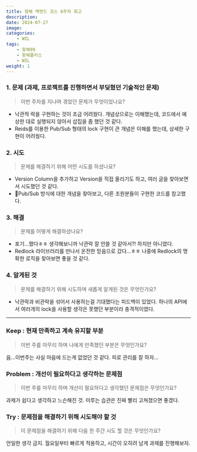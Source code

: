 ```yaml
---
title: 항해 백엔드 코스 6주차 회고
description: 
date: 2024-07-27
image: 
categories:
    - WIL
tags:
    - 항해99
    - 항해플러스
    - WIL
weight: 1
---
```

### 1. 문제 **(과제, 프로젝트를 진행하면서 부딪혔던 기술적인 문제)**
>이번 주차를 지나며 겪었던 문제가 무엇이었나요?

- 낙관적 락을 구현하는 것이 조금 어려웠다. 개념상으로는 이해했는데, 코드에서 예상한 대로 실행되지 않아서 삽집을 좀 했던 것 같다.
- Reids를 이용한 Pub/Sub 형태의 lock 구현이 큰 개념은 이해를 했는데, 상세한 구현이 어려웠다.

### **2. 시도**
>문제를 해결하기 위해 어떤 시도를 하셨나요?

- Version Column을 추가하고 Version을 직접 올리기도 하고, 여러 글을 찾아보면서 시도했던 것 같다.
- Pub/Sub 방식에 대한 개념을 찾아보고, 다른 조원분들이 구현한 코드를 참고했다.

### **3. 해결**
>문제를 어떻게 해결하셨나요?

- 포기...했다ㅎㅎ 생각해보니까 낙관락 잘 안쓸 것 같아서?! 하지만 아니였다.
- Redlock 라이브러리를 만나서 온전한 믿음으로 갔다...ㅎㅎ 나중에 Redlock의 명확한 로직을 찾아보면 좋을 것 같다.

### **4. 알게된 것**
>문제를 해결하기 위해 시도하며 새롭게 알게된 것은 무엇인가요? 

- 낙관락과 비관락을 섞어서 사용하는걸 기대했다는 피드백이 있었다. 하나의 API에서 여러개의 lock을 사용할 생각은 못했던 부분이라 충격적이였다.
---

### **Keep : 현재 만족하고 계속 유지할 부분**
>이번 주를 마무리 하며 나에게 만족했던 부분은 무엇인가요?

음...이번주는 사실 마음에 드는게 없었던 것 같다. 피로 관리를 잘 하자...

### **Problem : 개선이 필요하다고 생각하는 문제점**
>이번 주를 마무리 하며 개선이 필요하다고 생각했던 문제점은 무엇인가요?

과제가 쉽다고 생각하고 느슨해진 것. 미루는 습관은 진짜 빨리 고쳐졌으면 좋겠다.

### **Try : 문제점을 해결하기 위해 시도해야 할 것**
>이 문제점을 해결하기 위해 다음 한 주간 시도 할 것은 무엇인가요? 

안일한 생각 금지. 월요일부터 빠르게 적용하고, 시간이 오히려 남게 과제를 진행해보자.